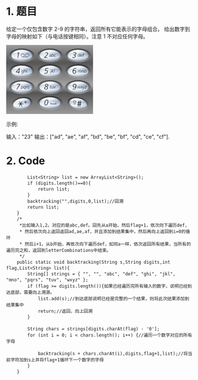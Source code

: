 # 1. 题目
给定一个仅包含数字 2-9 的字符串，返回所有它能表示的字母组合。
给出数字到字母的映射如下（与电话按键相同）。注意 1 不对应任何字母。

![](_v_images/_1545190082_9539.png)

示例:

输入："23"
输出：["ad", "ae", "af", "bd", "be", "bf", "cd", "ce", "cf"].

# 2. Code
```public static List<String> letterCombinations(String digits) {
        List<String> list = new ArrayList<String>();
        if (digits.length()==0){
            return list;
        }
        backtracking("",digits,0,list);//回溯
        return list;
    }
    /*
     *比如输入1,2。对应的是abc,def。回先从a开始，然后flag+1，依次向下遍历def，
     * 然后依次向上返回返回ad,ae,af，并且添加到结果集中，然后再向上返回到i=0的循环
     * 然后i+1，从b开始，再依次向下遍历def，如同a一样，依次返回所有结果，当所有的遍历完之和，返回到letterCombinations中结束。
     */
    public static void backtracking(String s,String digits,int flag,List<String> list){
        String[] strings = { "", "", "abc", "def", "ghi", "jkl", "mno", "pqrs", "tuv", "wxyz" };
        if (flag >= digits.length()){如果已经遍历完所有输入的数字，说明已经到达底部，需要向上溯源。
            list.add(s);//到达底部说明已经是完整的一个结果，则将此次结果添加到结果集中
            return;//返回，向上回溯
        }
 
        String chars = strings[digits.charAt(flag) - '0'];
        for (int i = 0; i < chars.length(); i++) {//遍历一个数字对应的所有字母
 
            backtracking(s + chars.charAt(i),digits,flag+1,list);//将当前字符加到s上并将flag+1循环下一个数字的字母
        }
    }

```

